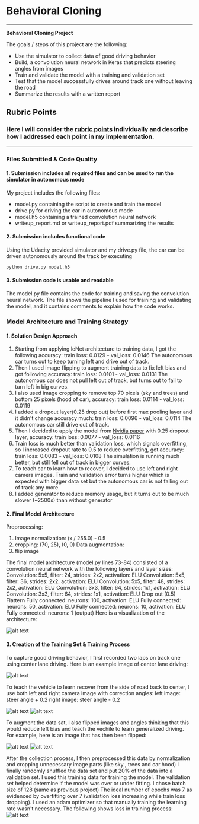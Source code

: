 # **Behavioral Cloning**
---
**Behavioral Cloning Project**

The goals / steps of this project are the following:
* Use the simulator to collect data of good driving behavior
* Build, a convolution neural network in Keras that predicts steering angles from images
* Train and validate the model with a training and validation set
* Test that the model successfully drives around track one without leaving the road
* Summarize the results with a written report


[//]: # (Image References)

[image1]: ./arch.png "Model Visualization"
[image2]: ./center_2019_01_01_03_46_20_422.jpg "Center Image"
[image3]: ./left_2019_01_01_03_46_20_422.jpg "Recovery Image (left)"
[image4]: ./right_2019_01_01_03_46_20_422.jpg "Recovery Image (right)"
[image5]: ./original.png "Original Image"
[image6]: ./flipped.png "Flipped Image"
[image7]: ./history.png "Flipped Image"


## Rubric Points
### Here I will consider the [rubric points](https://review.udacity.com/#!/rubrics/432/view) individually and describe how I addressed each point in my implementation.  

---
### Files Submitted & Code Quality

#### 1. Submission includes all required files and can be used to run the simulator in autonomous mode

My project includes the following files:
* model.py containing the script to create and train the model
* drive.py for driving the car in autonomous mode
* model.h5 containing a trained convolution neural network
* writeup_report.md or writeup_report.pdf summarizing the results

#### 2. Submission includes functional code
Using the Udacity provided simulator and my drive.py file, the car can be driven autonomously around the track by executing
```sh
python drive.py model.h5
```

#### 3. Submission code is usable and readable

The model.py file contains the code for training and saving the convolution neural network. The file shows the pipeline I used for training and validating the model, and it contains comments to explain how the code works.

### Model Architecture and Training Strategy

#### 1. Solution Design Approach
1. Starting from applying leNet architecture to training data, I got the following accuracy:
 train loss: 0.0129 - val_loss: 0.0146
The autonomous car turns out to keep turning left and drive out of track.
2. Then I used image flipping to augment training data to fix left bias and got following accuracy:
train loss: 0.0101 - val_loss: 0.0131
The autonomous car does not pull left out of track, but turns out to fail to turn left in big curves.
3. I also used image cropping to remove top 70 pixels (sky and trees) and bottom 25 pixels (hood of car), accuracy:
train loss: 0.0114 - val_loss: 0.0119
4. I added a dropout layer(0.25 drop out) before first max pooling layer
and it didn't change accuracy much:
train loss: 0.0096 - val_loss: 0.0114
The autonomous car still drive out of track.
5. Then I decided to apply the model from [Nvidia paper](http://images.nvidia.com/content/tegra/automotive/images/2016/solutions/pdf/end-to-end-dl-using-px.pdf) with 0.25 dropout layer, accuracy:
train loss: 0.0077 - val_loss: 0.0116
6. Train loss is much better than validation loss, which signals overfitting, so I increased dropout rate to 0.5 to reduce overfitting, got accuracy:
train loss: 0.0083 - val_loss: 0.0108
The simulation is running much better, but still fell out of track in bigger curves.
7. To teach car to learn how to recover, I decided to use left and right camera images. Train and validation error turns higher which is expected with bigger data set but the autonomous car is not falling out of track any more.
8. I added generator to reduce memory usage, but it turns out to be much slower (~2500s) than without generator

#### 2. Final Model Architecture
Preprocessing:
1. Image normalization: (x / 255.0) - 0.5
2. cropping: (70, 25), (0, 0)
Data augmentation:
1. flip image

The final model architecture (model.py lines 73-84) consisted of a convolution neural network with the following layers and layer sizes:
Convolution: 5x5, filter: 24, strides: 2x2, activation: ELU
Convolution: 5x5, filter: 36, strides: 2x2, activation: ELU
Convolution: 5x5, filter: 48, strides: 2x2, activation: ELU
Convolution: 3x3, filter: 64, strides: 1x1, activation: ELU
Convolution: 3x3, filter: 64, strides: 1x1, activation: ELU
Drop out (0.5)
Flattern
Fully connected: neurons: 100, activation: ELU
Fully connected: neurons: 50, activation: ELU
Fully connected: neurons: 10, activation: ELU
Fully connected: neurons: 1 (output)
Here is a visualization of the architecture:

![alt text][image1]

#### 3. Creation of the Training Set & Training Process

To capture good driving behavior, I first recorded two laps on track one using center lane driving. Here is an example image of center lane driving:

![alt text][image2]

To teach the vehicle to learn recover from the side of road back to center, I use both left and right camera image with correction angles:
left image: steer angle + 0.2
right image: steer angle - 0.2

![alt text][image3]
![alt text][image4]

To augment the data sat, I also flipped images and angles thinking that this would reduce left bias and teach the vechile to learn generalized driving. For example, here is an image that has then been flipped:

![alt text][image5]
![alt text][image6]

After the collection process, I then preprocessed this data by normalization and cropping unnecessary image parts (like sky , trees and car hood)
I finally randomly shuffled the data set and put 20% of the data into a validation set.
I used this training data for training the model. The validation set helped determine if the model was over or under fitting.
I chose batch size of 128 (same as previous project)
The ideal number of epochs was 7 as evidenced by overfitting over 7 (validation loss increasing while train loss dropping).
I used an adam optimizer so that manually training the learning rate wasn't necessary.
The following shows loss in training process:
![alt text][image7]

